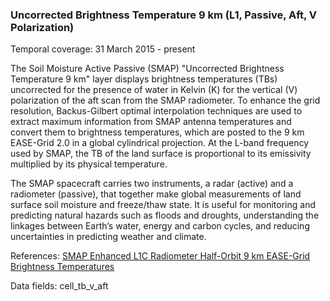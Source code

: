 ### Uncorrected Brightness Temperature 9 km (L1, Passive, Aft, V Polarization)
Temporal coverage: 31 March 2015 - present

The Soil Moisture Active Passive (SMAP) "Uncorrected Brightness Temperature 9 km" layer displays brightness temperatures (TBs) uncorrected for the presence of water in Kelvin (K) for the vertical (V) polarization of the aft scan from the SMAP radiometer. To enhance the grid resolution, Backus-Gilbert optimal interpolation techniques are used to extract maximum information from SMAP antenna temperatures and convert them to brightness temperatures, which are posted to the 9 km EASE-Grid 2.0 in a global cylindrical projection. At the L-band frequency used by SMAP, the TB of the land surface is proportional to its emissivity multiplied by its physical temperature.

The SMAP spacecraft carries two instruments, a radar (active) and a radiometer (passive), that together make global measurements of land surface soil moisture and freeze/thaw state. It is useful for monitoring and predicting natural hazards such as floods and droughts, understanding the linkages between Earth’s water, energy and carbon cycles, and reducing uncertainties in predicting weather and climate.

References: [SMAP Enhanced L1C Radiometer Half-Orbit 9 km EASE-Grid Brightness Temperatures](http://nsidc.org/data/SPL1CTB_E)

Data fields: cell_tb_v_aft
